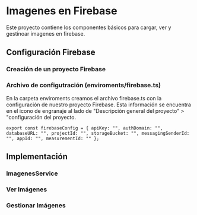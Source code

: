 # Imagenes en Firebase

Este proyecto contiene los componentes básicos para cargar, ver y gestinoar imagenes en firebase.

## Configuración Firebase

### Creación de un proyecto Firebase


### Archivo de configutración (enviroments/firebase.ts)

En la carpeta enviroments creamos el archivo firebase.ts con la configuración de nuestro proyecto Firebase. Esta información se encuentra en el icono de engranaje al lado de "Descripción general del proyecto" > "configuración del proyecto.

`export const firebaseConfig = {
    apiKey: "",
    authDomain: "",
    databaseURL: "",
    projectId: "",
    storageBucket: "",
    messagingSenderId: "",
    appId: "",
    measurementId: ""
  };`

## Implementación

### ImagenesService

### Ver Imágenes

### Gestionar Imágenes
